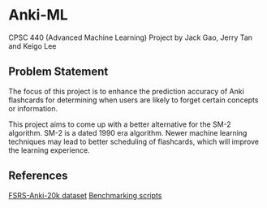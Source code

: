 # Anki-ML
CPSC 440 (Advanced Machine Learning) Project by Jack Gao, Jerry Tan and Keigo Lee

## Problem Statement

The focus of this project is to enhance the prediction accuracy of Anki flashcards for determining when users are likely to forget certain concepts or information.

This project aims to come up with a better alternative for the SM-2 algorithm. SM-2 is a dated 1990 era algorithm. Newer machine learning techniques may lead to better scheduling of flashcards, which will improve the learning experience.

## References
[FSRS-Anki-20k dataset](https://huggingface.co/datasets/open-spaced-repetition/FSRS-Anki-20k)
[Benchmarking scripts](https://github.com/open-spaced-repetition/srs-benchmark)


